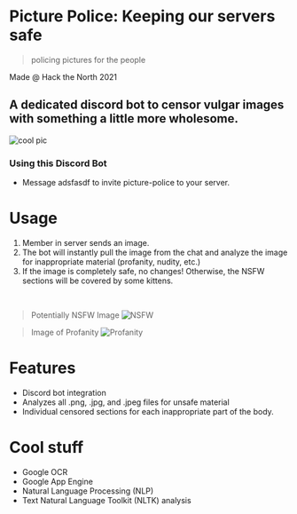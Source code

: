 # Picture Police: Keeping our servers safe

> policing pictures for the people

Made @ Hack the North 2021

## A dedicated discord bot to censor vulgar images with something a little more wholesome.

![cool pic](./src/res/myman.png)

### Using this Discord Bot
- Message adsfasdf to invite picture-police to your server.

# Usage

1. Member in server sends an image.
2. The bot will instantly pull the image from the chat and analyze the image for inappropriate material (profanity, nudity, etc.)
3. If the image is completely safe, no changes! Otherwise, the NSFW sections will be covered by some kittens.

<br>

> Potentially NSFW Image
![NSFW](picture)

> Image of Profanity
![Profanity](picture)

# Features

- Discord bot integration
- Analyzes all .png, .jpg, and .jpeg files for unsafe material
- Individual censored sections for each inappropriate part of the body.

# Cool stuff

- Google OCR
- Google App Engine
- Natural Language Processing (NLP)
- Text Natural Language Toolkit (NLTK) analysis
